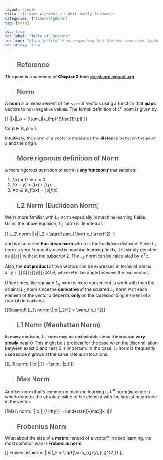 ```yaml
---
layout: single
title: "[Linear Algbera] 2.5 What really is Norm?"
categories: ["linearalgebra"]
tag: [math]

toc: true
toc_label: "Table of Contents"
toc_icon: "align-justify" # corresponding Font Awesome icon name (without fa prefix)
toc_sticky: true
---
```


> ## Reference

This post is a summary of **Chapter 2** from [deeplearningbook.org](https://www.deeplearningbook.org/).

> ## Norm

A **norm** is a measurement of the `size` of vectors using a function that **maps** vectors to non-negative values. The formal definition of $L^P$ norm is given by,

\[[
||x||_p = (\sum_i|x_i|^p)^{\frac{1}{p}}
\]]

for $p \in \mathbb{R}, p\geq1$.

Intuitively, the norm of a vector $x$ measures the **distance** between the point $x$ and the origin.

> ## More rigorous definition of Norm

A more rigorous definition of norm is **any function $f$** that satisfies:

1. $f(x)=0 \Rightarrow x=0$
2. $f(x+y) \leq f(x)+f(y)$
3. $\forall \alpha \in \mathbb{R}, f(\alpha x)=\lvert \alpha \rvert f(x)$

> ## L2 Norm (Euclidean Norm)

We're more familiar with $L_2$ norm especially in machine learning fields. Using the above equation, $L_2$ norm is denoted as

\[[
L_2\ norm: \|\|x\|\|\_2 = \sqrt{\sum_i \lvert x_i \rvert^2}
\]]

and is also called **Euclidean norm** which is the Euclidean distance. Since $L_2$ norm is very frequently used in machine learning fields, it is simply denoted as $\|\|x\|\|$ without the subscript 2. The $L_2$ norm can be calculated by $x^{\top}x$.

Also, the **dot product** of two vectors can be expressed in terms of norms: $x^{\top}y = \|\|x\|\|_2\|\|y\|\|_2\cos{\theta}$, where $\theta$ is the angle between the two vectors.

Often times, the squared $L_2$ norm is more convenient to work with than the original $L_2$ norm since the **derivative** of the squared $L_2$ norm w.r.t each element of the vector $x$ depends **only** on the corresponding element of $x$ (partial derivatives).

\[[Squared\ L_2\ norm: {\|\|x\|\|_2}^2 = \sum_i\|x_i\|^2\]]

> ## L1 Norm (Manhattan Norm)

In many contexts, $L_2$ norm may be undesirable since it increases **very slowly** near $0$. This might be a problem for the case when the discrimination between exact $0$ and near $0$ is important. In this case, $L_1$ norm is frequently used since it grows at the same rate in all locations.

\[[L_1\ norm: {\|\|x\|\|_1} = \sum_i\|x_i\|\]]

> ## Max Norm

Another norm that's common in machine learning is $L^{\infty}$ norm(max norm) which denotes the absolute value of the element with the largest magnitude in the vector.

\[[Max\ norm: {\|\|x\|\|_{\infty}} = \underset{i}{max}\|x_i\|\]]

> ## Frobenius Norm

What about the size of a **matrix** instead of a vector? In deep learning, the most common way is **Frobenius norm**.

\[[
Frobenius\ norm: \|\|A\|\|_F = \sqrt{\sum\_{i,j}{A\_{i,j}^{2}}}
\]]
